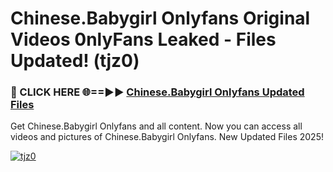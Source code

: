 # Chinese.Babygirl Onlyfans Original Videos 0nlyFans Leaked - Files Updated! (tjz0)

<h3>🔴 CLICK HERE 🌐==►► <a href="https://tinyurl.com/ehrbuxhb" rel="nofollow">Chinese.Babygirl Onlyfans Updated Files</a></h3>

Get Chinese.Babygirl Onlyfans and all content. Now you can access all videos and pictures of Chinese.Babygirl Onlyfans. New Updated Files 2025!

[![tjz0](https://i.imgur.com/lVYEuWS.gif)](https://tinyurl.com/ehrbuxhb)
